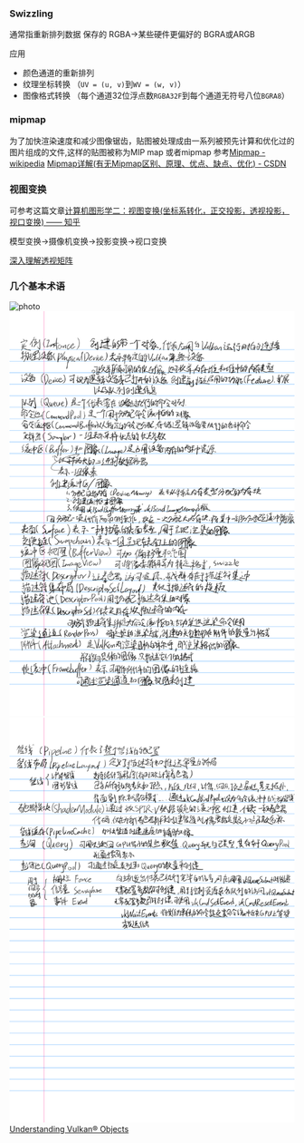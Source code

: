 ### Swizzling
通常指重新排列数据
保存的 RGBA->某些硬件更偏好的 BGRA或ARGB

应用
- 颜色通道的重新排列
- 纹理坐标转换
（`UV = (u, v)`到`WV = (w, v)`）
- 图像格式转换
（每个通道32位浮点数`RGBA32F`到每个通道无符号八位`BGRA8`）
### mipmap
为了加快渲染速度和减少图像锯齿，贴图被处理成由一系列被预先计算和优化过的图片组成的文件,这样的贴图被称为MIP map 或者mipmap
参考[Mipmap - wikipedia](https://zh.wikipedia.org/zh-cn/Mipmap)
[Mipmap详解(有无Mipmap区别、原理、优点、缺点、优化) - CSDN](https://blog.csdn.net/qq_42428486/article/details/118856697)
### 视图变换
可参考这篇文章[计算机图形学二：视图变换(坐标系转化，正交投影，透视投影，视口变换) —— 知乎](https://zhuanlan.zhihu.com/p/144329075)

模型变换->摄像机变换->投影变换->视口变换

[深入理解透视矩阵](https://www.zhyingkun.com/perspective/perspective/)

### 几个基本术语
![photo](../photo/Vulkan-Diagram.avif)
![photo](../photo/vulkan各组件关系_已批注-1.png)
![photo](../photo/vulkan各组件关系_已批注-2.png)
[Understanding Vulkan® Objects](https://gpuopen.com/learn/understanding-vulkan-objects/)